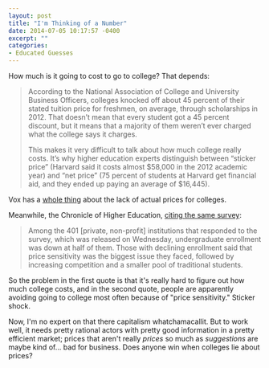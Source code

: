 ```yaml
---
layout: post
title: "I'm Thinking of a Number"
date: 2014-07-05 10:17:57 -0400
excerpt: ""
categories: 
- Educated Guesses 
---
```


How much is it going to cost to go to college? That depends:

> According to the National Association of College and University Business Officers, colleges knocked off about 45 percent of their stated tuition price for freshmen, on average, through scholarships in 2012. That doesn’t mean that every student got a 45 percent discount, but it means that a majority of them weren’t ever charged what the college says it charges.
>
> This makes it very difficult to talk about how much college really costs. It’s why higher education experts distinguish between “sticker price” (Harvard said it costs almost $58,000 in the 2012 academic year) and “net price” (75 percent of students at Harvard get financial aid, and they ended up paying an average of $16,445).

Vox has a [whole thing](http://www.vox.com/2014/6/20/5828294/how-a-college-frames-a-19500-tuition-increase-as-a-discount) about the lack of actual prices for colleges.

Meanwhile, the Chronicle of Higher Education, [citing the same survey](http://chronicle.com/article/Rising-Tuition-Discounts-and/147465/):

> Among the 401 [private, non-profit] institutions that responded to the survey, which was released on Wednesday, undergraduate enrollment was down at half of them. Those with declining enrollment said that price sensitivity was the biggest issue they faced, followed by increasing competition and a smaller pool of traditional students.

So the problem in the first quote is that it's really hard to figure out how much college costs, and in the second quote, people are apparently avoiding going to college most often because of "price sensitivity." Sticker shock.

Now, I'm no expert on that there capitalism whatchamacallit. But to work well, it needs pretty rational actors with pretty good information in a pretty efficient market; prices that aren't really *prices* so much as *suggestions* are maybe kind of… bad for business. Does anyone win when colleges lie about prices?